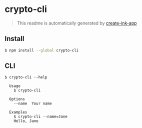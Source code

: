 # crypto-cli

> This readme is automatically generated by [create-ink-app](https://github.com/vadimdemedes/create-ink-app)

## Install

```bash
$ npm install --global crypto-cli
```

## CLI

```
$ crypto-cli --help

  Usage
    $ crypto-cli

  Options
    --name  Your name

  Examples
    $ crypto-cli --name=Jane
    Hello, Jane
```
